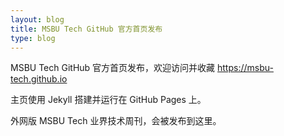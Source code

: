 ```yaml
---
layout: blog
title: MSBU Tech GitHub 官方首页发布
type: blog
---
```


MSBU Tech GitHub 官方首页发布，欢迎访问并收藏 <https://msbu-tech.github.io>

主页使用 Jekyll 搭建并运行在 GitHub Pages 上。

外网版 MSBU Tech 业界技术周刊，会被发布到这里。